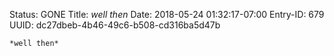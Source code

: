 Status: GONE
Title: *well then*
Date: 2018-05-24 01:32:17-07:00
Entry-ID: 679
UUID: dc27dbeb-4b46-49c6-b508-cd316ba5d47b

`*well then*`